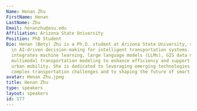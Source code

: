 ```yaml
---
Name: Henan Zhu
FirstName: Henan
LastName: Zhu
Email: henanzhu@asu.edu
Affiliation: Arizona State University
Position: PhD Student
Bio: Henan (Bety) Zhu is a Ph.D. student at Arizona State University, specializing
  in AI-driven decision-making for intelligent transportation systems. Her research
  integrates machine learning, large language models (LLMs), GIS data mining, and
  multimodal transportation modeling to enhance efficiency and support sustainable
  urban mobility. She is dedicated to leveraging emerging technologies to address
  complex transportation challenges and to shaping the future of smart cities.
avatar: Henan Zhu.jpeg
title: Henan Zhu
type: speakers
layout: speakers
id: 177
---
```

